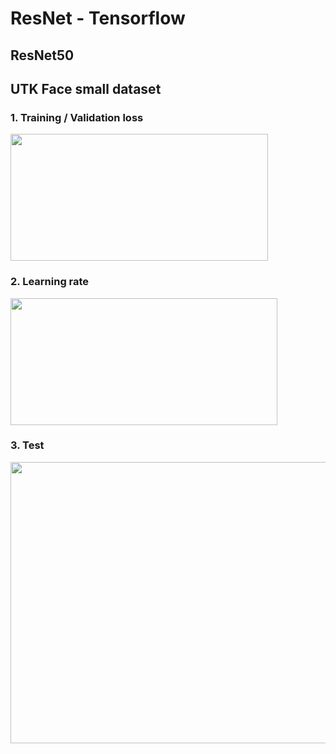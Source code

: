 # ResNet - Tensorflow
## ResNet50
## UTK Face small dataset

### 1. Training / Validation loss
<img src="https://user-images.githubusercontent.com/86712265/141072267-6e577392-ea58-41ec-bbe2-6d939f7ff6a2.png" width="412" height="203">

### 2. Learning rate
<img src="https://user-images.githubusercontent.com/86712265/141072332-90f57862-6fca-4b35-a1ca-ac0a75e31ab4.png" width="427" height="203">

### 3. Test
<img src="https://user-images.githubusercontent.com/86712265/141102861-b0f0810f-36a8-448f-9649-cfe4df2998a8.png" width="600" height="450">
